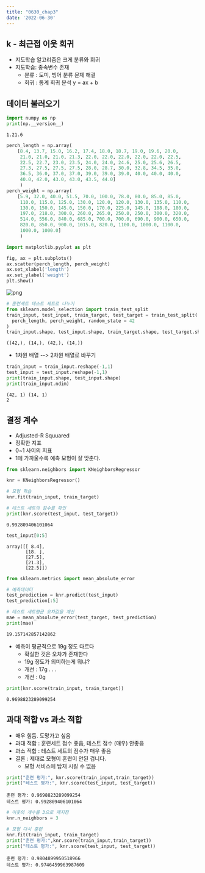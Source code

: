 ```yaml
---
title: "0630_chap3"
date: '2022-06-30'
---
```


## k - 최근접 이웃 회귀
- 지도학습 알고리즘은 크게 분류와 회귀
- 지도학습: 종속변수 존재
  + 분류 : 도미, 빙어 분류 문제 해결
  + 회귀 : 통계 회귀 분석 y = ax + b

## 데이터 불러오기


```python
import numpy as np
print(np.__version__)
```

    1.21.6
    


```python
perch_length = np.array(
    [8.4, 13.7, 15.0, 16.2, 17.4, 18.0, 18.7, 19.0, 19.6, 20.0, 
     21.0, 21.0, 21.0, 21.3, 22.0, 22.0, 22.0, 22.0, 22.0, 22.5, 
     22.5, 22.7, 23.0, 23.5, 24.0, 24.0, 24.6, 25.0, 25.6, 26.5, 
     27.3, 27.5, 27.5, 27.5, 28.0, 28.7, 30.0, 32.8, 34.5, 35.0, 
     36.5, 36.0, 37.0, 37.0, 39.0, 39.0, 39.0, 40.0, 40.0, 40.0, 
     40.0, 42.0, 43.0, 43.0, 43.5, 44.0]
     )
perch_weight = np.array(
    [5.9, 32.0, 40.0, 51.5, 70.0, 100.0, 78.0, 80.0, 85.0, 85.0, 
     110.0, 115.0, 125.0, 130.0, 120.0, 120.0, 130.0, 135.0, 110.0, 
     130.0, 150.0, 145.0, 150.0, 170.0, 225.0, 145.0, 188.0, 180.0, 
     197.0, 218.0, 300.0, 260.0, 265.0, 250.0, 250.0, 300.0, 320.0, 
     514.0, 556.0, 840.0, 685.0, 700.0, 700.0, 690.0, 900.0, 650.0, 
     820.0, 850.0, 900.0, 1015.0, 820.0, 1100.0, 1000.0, 1100.0, 
     1000.0, 1000.0]
     )
```


```python
import matplotlib.pyplot as plt

fig, ax = plt.subplots()
ax.scatter(perch_length, perch_weight)
ax.set_xlabel('length')
ax.set_ylabel('weight')
plt.show()
```


    
![png](/images/0630_ch3/output_4_0.png)
    



```python
# 훈련세트 테스트 세트로 나누기
from sklearn.model_selection import train_test_split
train_input, test_input, train_target, test_target = train_test_split(
  perch_length, perch_weight, random_state = 42
)
train_input.shape, test_input.shape, train_target.shape, test_target.shape
```




    ((42,), (14,), (42,), (14,))



- 1차원 배열 --> 2차원 배열로 바꾸기


```python
train_input = train_input.reshape(-1,1)
test_input = test_input.reshape(-1,1)
print(train_input.shape, test_input.shape)
print(train_input.ndim)
```

    (42, 1) (14, 1)
    2
    

## 결정 계수
- Adjusted-R Squuared 
- 정확한 지표
- 0~1 사이의 지표
- 1에 가까울수록 예측 모형이 잘 맞춘다.


```python
from sklearn.neighbors import KNeighborsRegressor

knr = KNeighborsRegressor()

# 모형 학습
knr.fit(train_input, train_target)

# 테스트 세트의 점수를 확인
print(knr.score(test_input, test_target))
```

    0.992809406101064
    


```python
test_input[0:5]
```




    array([[ 8.4],
           [18. ],
           [27.5],
           [21.3],
           [22.5]])




```python
from sklearn.metrics import mean_absolute_error

# 예측데이터
test_prediction = knr.predict(test_input)
test_prediction[:5]

# 테스트 세트평균 오차값을 계산
mae = mean_absolute_error(test_target, test_prediction)
print(mae)
```

    19.157142857142862
    

- 예측이 평균적으로 19g 정도 다르다
  - 확실한 것은 오차가 존재한다
  - 19g 정도가 의미하는게 뭐냐?
  - 개선 : 17g
        .
        .
        .
  - 개선 : 0g


```python
print(knr.score(train_input, train_target))
```

    0.9698823289099254
    

## 과대 적합 vs 과소 적합
 - 매우 힘듬. 도망가고 싶음
 - 과대 적합 : 훈련세트 점수 좋음, 테스트 점수 (매우) 안좋음
 - 과소 적합 : 테스트 세트의 점수가 매우 좋음
 - 결론 : 제대로 모형이 훈련이 안된 겁니다.
   + 모형 서비스에 탑재 시킬 수 없음 




```python
print("훈련 평가:", knr.score(train_input,train_target))
print("테스트 평가:", knr.score(test_input, test_target))
```

    훈련 평가: 0.9698823289099254
    테스트 평가: 0.992809406101064
    


```python
# 이웃의 개수를 3으로 재지정
knr.n_neighbors = 3

# 모형 다시 훈련
knr.fit(train_input, train_target)
print("훈련 평가:",knr.score(train_input,train_target))
print("테스트 평가:", knr.score(test_input, test_target))
```

    훈련 평가: 0.9804899950518966
    테스트 평가: 0.9746459963987609
    
